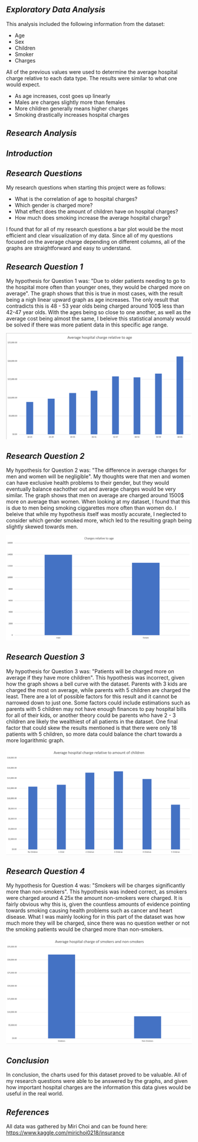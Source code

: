 ## ***Exploratory Data Analysis***
This analysis included the following information from the dataset:
* Age
* Sex
* Children
* Smoker
* Charges

All of the previous values were used to determine the average hospital charge relative to each data type. The results were similar to what one would expect.

* As age increases, cost goes up linearly
* Males are charges slightly more than females
* More children generally means higher charges
* Smoking drastically increases hospital charges

## ***Research Analysis***

## ***Introduction***

## ***Research Questions***
My research questions when starting this project were as follows:
* What is the correlation of age to hospital charges?
* Which gender is charged more?
* What effect does the amount of children have on hospital charges?
* How much does smoking increase the average hospital charge?

I found that for all of my research questions a bar plot would be the most efficient and clear visualization of my data. Since all of my questions focused on the average charge depending on different columns, all of the graphs are straightforward and easy to understand.
## ***Research Question 1***
My hypothesis for Question 1 was: "Due to older patients needing to go to the hospital more often than younger ones, they would be charged more on average". The graph shows that this is true in most cases, with the result being a nigh linear upward graph as age increases. The only result that contradicts this is 48 - 53 year olds being charged around 100$ less than 42-47 year olds. With the ages being so close to one another, as well as the average cost being almost the same, I beleive this statistical anomaly would be solved if there was more patient data in this specific age range.

![Age Graph](https://github.com/data301-2020-winter1/course-project-solo_300/blob/main/images/age.png)

## ***Research Question 2***
My hypothesis for Question 2 was: "The difference in average charges for men and women will be negligible". My thoughts were that men and women can have exclusive health problems to their gender, but they would eventually balance eachother out and average charges would be very similar. The graph shows that men on average are charged around 1500$ more on average than women. When looking at my dataset, I found that this is due to men being smoking ciggarettes more often than women do. I beleive that while my hypothesis itself was mostly accurate, I neglected to consider which gender smoked more, which led to the resulting graph being slightly skewed towards men.

![Gender Graph](https://github.com/data301-2020-winter1/course-project-solo_300/blob/main/images/gender.png)

## ***Research Question 3***
My hypothesis for Question 3 was: "Patients will be charged more on average if they have more children". This hypothesis was incorrect, given how the graph shows a bell curve with the dataset. Parents with 3 kids are charged the most on average, while parents with 5 children are charged the least. There are a lot of possible factors for this result and it cannot be narrowed down to just one. Some factors could include estimations such as parents with 5 children may not have enough finances to pay hospital bills for all of their kids, or another theory could be parents who have 2 - 3 children are likely the wealthiest of all patients in the dataset. One final factor that could skew the results mentioned is that there were only 18 patients with 5 children, so more data could balance the chart towards a more logarithmic graph.

![Count of Children Graph](https://github.com/data301-2020-winter1/course-project-solo_300/blob/main/images/children.png)

## ***Research Question 4***
My hypothesis for Question 4 was: "Smokers will be charges significantly more than non-smokers". This hypothesis was indeed correct, as smokers were charged around 4.25x the amount non-smokers were charged. It is fairly obvious why this is, given the countless amounts of evidence pointing towards smoking causing health problems such as cancer and heart disease. What I was mainly looking for in this part of the dataset was how much more they will be charged, since there was no question wether or not the smoking patients would be charged more than non-smokers.

![Smoker Graph](https://github.com/data301-2020-winter1/course-project-solo_300/blob/main/images/smoker.png)

## ***Conclusion***
In conclusion, the charts used for this dataset proved to be valuable. All of my research questions were able to be answered by the graphs, and given how important hospital charges are the information this data gives would be useful in the real world.

## ***References***
All data was gathered by Miri Choi and can be found here: https://www.kaggle.com/mirichoi0218/insurance
